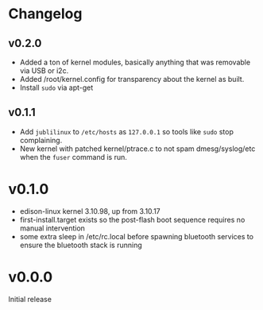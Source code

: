# Changelog

## v0.2.0

* Added a ton of kernel modules, basically anything that was removable via USB or i2c.
* Added /root/kernel.config for transparency about the kernel as built.
* Install `sudo` via apt-get

## v0.1.1

* Add `jublilinux` to `/etc/hosts` as `127.0.0.1` so tools like `sudo` stop complaining.
* New kernel with patched kernel/ptrace.c to not spam dmesg/syslog/etc when the `fuser` command is run.

# v0.1.0

* edison-linux kernel 3.10.98, up from 3.10.17
* first-install.target exists so the post-flash boot sequence requires no manual intervention
* some extra sleep in /etc/rc.local before spawning bluetooth services to ensure the bluetooth stack is running

# v0.0.0

Initial release

